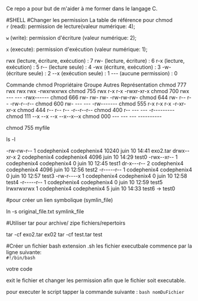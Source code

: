 Ce repo a pour but de m'aider à me former dans le langage C.

#SHELL
#Changer les permission 
La table de référence pour chmod  
`r` (read): permission de lecture(valeur numérique: 4); 

`w` (write): permission d'écriture (valeur numérique: 2);

`x` (execute): permission d'exécution (valeur numérique: 1);

rwx (lecture, écriture, exécution) : 7
rw- (lecture, écriture) : 6
r-x (lecture, exécution) : 5
r-- (lecture seule) : 4
-wx (écriture, exécution) : 3
-w- (écriture seule) : 2
--x (exécution seule) : 1
--- (aucune permission) : 0


Commande chmod	Propriétaire	Groupe	Autres	Représentation
chmod 777	rwx	rwx	rwx	-rwxrwxrwx
chmod 755	rwx	r-x	r-x	-rwxr-xr-x
chmod 700	rwx	---	---	-rwx------
chmod 666	rw-	rw-	rw-	-rw-rw-rw-
chmod 644	rw-	r--	r--	-rw-r--r--
chmod 600	rw-	---	---	-rw-------
chmod 555	r-x	r-x	r-x	-r-xr-xr-x
chmod 444	r--	r--	r--	-r--r--r--
chmod 400	r--	---	---	-r---------
chmod 111	--x	--x	--x	--x--x--x
chmod 000	---	---	---	----------

chmod 755 myfile

ls -l 

-rw-rw-r-- 1 codephenix4 codephenix4 10240 juin  10 14:41 exo2.tar
drwx--xr-x 2 codephenix4 codephenix4  4096 juin  10 14:29 test0
-rwx--xr-- 1 codephenix4 codephenix4     0 juin  10 12:45 test1
dr-x---r-- 2 codephenix4 codephenix4  4096 juin  10 12:56 test2
-r-----r-- 1 codephenix4 codephenix4     0 juin  10 12:57 test3
-rw-r----x 1 codephenix4 codephenix4     0 juin  10 12:58 test4
-r-----r-- 1 codephenix4 codephenix4     0 juin  10 12:59 test5
lrwxrwxrwx 1 codephenix4 codephenix4     5 juin  10 14:33 test6 -> test0

#pour créer un lien symbolique (symlin_file)

 ln -s original_file.txt symlink_file

#Utiliser tar pour archive/ zipe fichiers/repertoirs

 tar -cf exo2.tar ex02
 tar -cf test.tar test 

#Créer un fichier bash
extension .sh 
les fichier executbale commence par la ligne suivante:    
`#!/bin/bash`
 
votre code 



exit le fichier et changer les permission afin que le fichier soit executable.

pour executer le script tapper la commande suivante : 
`bash nomDuFichier` 
